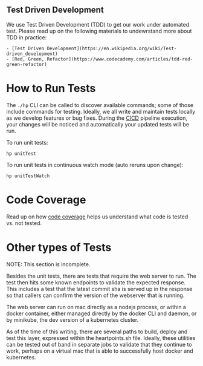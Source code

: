 Test Driven Development
-----------------------

We use Test Driven Development (TDD) to get our work under automated test. Please read up on the following materials
to undewrstand more about TDD in practice:

    - [Test Driven Development](https://en.wikipedia.org/wiki/Test-driven_development)
    - [Red, Green, Refactor](https://www.codecademy.com/articles/tdd-red-green-refactor)

# How to Run Tests

The `./hp` CLI can be called to discover available commands; some of those include commands for testing. Ideally, we
all write and maintain tests locally as we develop features or bug fixes. During the [CICD](./usingGithub.md) pipeline
execution, your changes will be noticed and automatically your updated tests will be run.

To run unit tests:

    hp unitTest

To run unit tests in continuous watch mode (auto reruns upon change):

    hp unitTestWatch

# Code Coverage

Read up on how [code coverage](./codeCoverage.md) helps us understand what code is tested vs. not tested.

# Other types of Tests

NOTE: This section is incomplete.

Besides the unit tests, there are tests that require the web server to run. The test then hits some known endpoints to
validate the expected response. This includes a test that the latest commit sha is served up in the response so that
callers can confirm the version of the webserver that is running.

The web server can run on mac directly as a nodejs process, or within a docker container, either managed directly by
the docker CLI and daemon, or by minikube, the dev version of a kubernetes cluster.

As of the time of this writing, there are several paths to build, deploy and test this layer, expressed within the
heartpoints.sh file. Ideally, these utilities can be tested out of band in separate jobs to validate that they
continue to work, perhaps on a virtual mac that is able to successfully host docker and kubernetes.